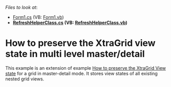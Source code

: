 <!-- default file list -->
*Files to look at*:

* [Form1.cs](./CS/Form1.cs) (VB: [Form1.vb](./VB/Form1.vb))
* **[RefreshHelperClass.cs](./CS/RefreshHelperClass.cs) (VB: [RefreshHelperClass.vb](./VB/RefreshHelperClass.vb))**
<!-- default file list end -->
# How to preserve the XtraGrid view state in multi level master/detail


<p>This example is an extension of example <a href="https://www.devexpress.com/Support/Center/p/E776">How to preserve the XtraGrid View state</a> for a grid in master-detail mode. It stores view states of all existing nested grid views.</p>

<br/>


